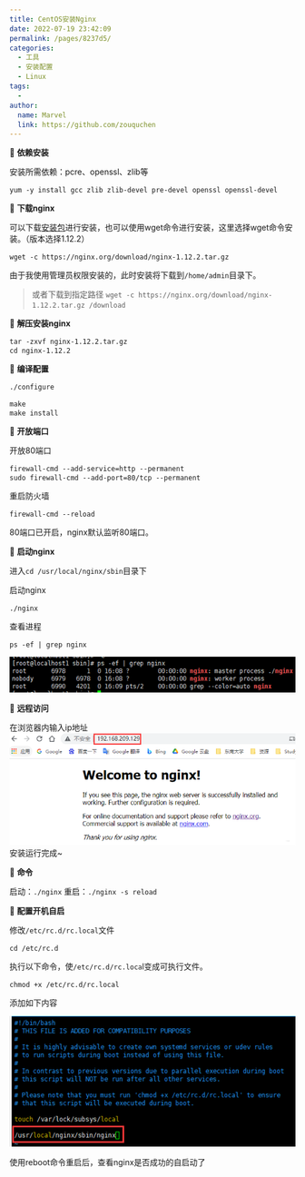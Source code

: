 ```yaml
---
title: CentOS安装Nginx
date: 2022-07-19 23:42:09
permalink: /pages/8237d5/
categories:
  - 工具
  - 安装配置
  - Linux
tags:
  - 
author: 
  name: Marvel
  link: https://github.com/zouquchen
---
```

🔷  **依赖安装**

安装所需依赖：pcre、openssl、zlib等

```
yum -y install gcc zlib zlib-devel pre-devel openssl openssl-devel
```

🔷  **下载nginx**

可以下载[安装包](https://nginx.org/en/download.html)进行安装，也可以使用wget命令进行安装，这里选择wget命令安装。（版本选择1.12.2）

```
wget -c https://nginx.org/download/nginx-1.12.2.tar.gz
```

由于我使用管理员权限安装的，此时安装将下载到`/home/admin`目录下。

> 或者下载到指定路径
> `wget -c https://nginx.org/download/nginx-1.12.2.tar.gz /download`


🔷  **解压安装nginx**

```
tar -zxvf nginx-1.12.2.tar.gz
cd nginx-1.12.2
```
🔷  **编译配置**
```
./configure
```
```
make
make install
```

🔷  **开放端口**

开放80端口

```
firewall-cmd --add-service=http --permanent
sudo firewall-cmd --add-port=80/tcp --permanent
```

重启防火墙
```
firewall-cmd --reload
```
80端口已开启，nginx默认监听80端口。

🔷  **启动nginx**

进入`cd /usr/local/nginx/sbin`目录下

启动nginx

```
./nginx
```

查看进程
```
ps -ef | grep nginx
```
![在这里插入图片描述](https://raw.githubusercontent.com/zouquchen/Images/main/imgs/centos-install-nginx3.png)


🔷  **远程访问**

在浏览器内输入ip地址
![在这里插入图片描述](https://raw.githubusercontent.com/zouquchen/Images/main/imgs/centos-install-nginx1.png)
安装运行完成~

🔷  **命令**

启动：`./nginx`
重启：`./nginx -s reload`


🔶  **配置开机自启**

修改`/etc/rc.d/rc.local`文件

```
cd /etc/rc.d
```

执行以下命令，使`/etc/rc.d/rc.loca`l变成可执行文件。

```
chmod +x /etc/rc.d/rc.local
```

添加如下内容

![在这里插入图片描述](https://raw.githubusercontent.com/zouquchen/Images/main/imgs/centos-install-nginx2.png)


使用reboot命令重启后，查看nginx是否成功的自启动了